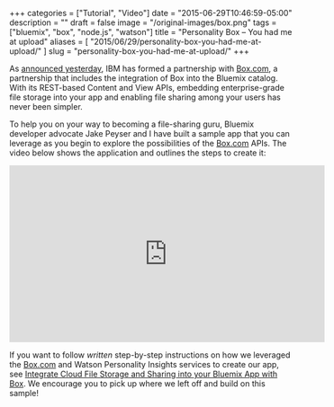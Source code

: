 +++
categories = ["Tutorial", "Video"]
date = "2015-06-29T10:46:59-05:00"
description = ""
draft = false
image = "/original-images/box.png"
tags = ["bluemix", "box", "node.js", "watson"]
title = "Personality Box – You had me at upload"
aliases = [
    "2015/06/29/personality-box-you-had-me-at-upload/"
]
slug = "personality-box-you-had-me-at-upload/"
+++

As [announced yesterday](http://www-03.ibm.com/press/us/en/pressrelease/47185.wss), IBM has formed a partnership with [Box.com](http://Box.com), a partnership that includes the integration of Box into the Bluemix catalog. With its REST-based Content and View APIs, embedding enterprise-grade file storage into your app and enabling file sharing among your users has never been simpler.

To help you on your way to becoming a file-sharing guru, Bluemix developer advocate Jake Peyser and I have built a sample app that you can leverage as you begin to explore the possibilities of the [Box.com](http://box.com) APIs.<!-- more --> The video below shows the application and outlines the steps to create it:

<iframe width="560" height="315" src="https://www.youtube.com/embed/KPT7ttRRpr4" frameborder="0" allowfullscreen></iframe>

If you want to follow _written_ step-by-step instructions on how we leveraged the [Box.com](http://box.com) and Watson Personality Insights services to create our app, see [Integrate Cloud File Storage and Sharing into your Bluemix App with Box](https://developer.ibm.com/bluemix/2015/06/24/intro-to-box/). We encourage you to pick up where we left off and build on this sample!
